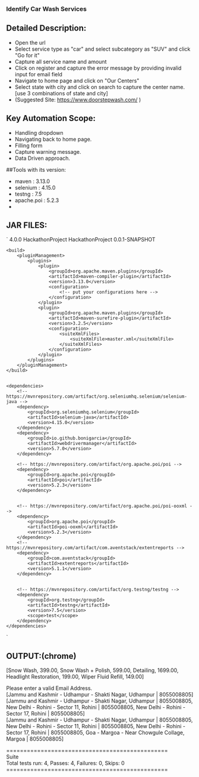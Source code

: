 ### Identify Car Wash Services
 
## Detailed Description:
- Open the url<br>
- Select service type as "car" and select subcategory as "SUV" and click "Go for it"<br>
- Capture all service name and amount<br>
- Click on register and capture the error message by providing invalid input for email field<br>
- Navigate to home page and click on "Our Centers"<br>
- Select state with city and click on search to capture the center name.[use 3 combinations of state and city]<br>
- (Suggested Site: https://www.doorstepwash.com/ )<br>

## Key Automation Scope:
 
- Handling dropdown<br>
- Navigating back to home page.<br>
- Filling form <br>
- Capture warning message.<br>
- Data Driven approach.<br>

##Tools with its version:
 
- maven	:	3.13.0
- selenium		:	4.15.0
- testng		: 	7.5
- apache.poi	:	5.2.3	
- 
 
## JAR FILES:
`<project xmlns="http://maven.apache.org/POM/4.0.0" xmlns:xsi="http://www.w3.org/2001/XMLSchema-instance" xsi:schemaLocation="http://maven.apache.org/POM/4.0.0 https://maven.apache.org/xsd/maven-4.0.0.xsd">
	<modelVersion>4.0.0</modelVersion>
	<groupId>HackathonProject</groupId>
	<artifactId>HackathonProject</artifactId>
	<version>0.0.1-SNAPSHOT</version>

	<build>
		<pluginManagement>
			<plugins>
				<plugin>
					<groupId>org.apache.maven.plugins</groupId>
					<artifactId>maven-compiler-plugin</artifactId>
					<version>3.13.0</version>
					<configuration>
						<!-- put your configurations here -->
					</configuration>
				</plugin>
				<plugin>
					<groupId>org.apache.maven.plugins</groupId>
					<artifactId>maven-surefire-plugin</artifactId>
					<version>3.2.5</version>
					<configuration>
						<suiteXmlFiles>
							<suiteXmlFile>master.xml</suiteXmlFile>
						</suiteXmlFiles>
					</configuration>
				</plugin>
			</plugins>
		</pluginManagement>
	</build>


	<dependencies>
		<!-- https://mvnrepository.com/artifact/org.seleniumhq.selenium/selenium-java -->
		<dependency>
			<groupId>org.seleniumhq.selenium</groupId>
			<artifactId>selenium-java</artifactId>
			<version>4.15.0</version>
		</dependency>
		<dependency>
			<groupId>io.github.bonigarcia</groupId>
			<artifactId>webdrivermanager</artifactId>
			<version>5.7.0</version>
		</dependency>

		<!-- https://mvnrepository.com/artifact/org.apache.poi/poi -->
		<dependency>
			<groupId>org.apache.poi</groupId>
			<artifactId>poi</artifactId>
			<version>5.2.3</version>
		</dependency>


		<!-- https://mvnrepository.com/artifact/org.apache.poi/poi-ooxml -->
		<dependency>
			<groupId>org.apache.poi</groupId>
			<artifactId>poi-ooxml</artifactId>
			<version>5.2.3</version>
		</dependency>
		<!-- https://mvnrepository.com/artifact/com.aventstack/extentreports -->
		<dependency>
			<groupId>com.aventstack</groupId>
			<artifactId>extentreports</artifactId>
			<version>5.1.1</version>
		</dependency>


		<!-- https://mvnrepository.com/artifact/org.testng/testng -->
		<dependency>
			<groupId>org.testng</groupId>
			<artifactId>testng</artifactId>
			<version>7.5</version>
			<scope>test</scope>
		</dependency>
	</dependencies>
</project>`
 

 

## OUTPUT:(chrome)

[Snow Wash, 399.00, Snow Wash + Polish, 599.00, Detailing, 1699.00, Headlight Restoration, 199.00, Wiper Fluid Refill, 149.00]<br>

Please enter a valid Email Address.<br>
[Jammu and Kashmir - Udhampur - Shakti Nagar, Udhampur | 8055008805]<br>
[Jammu and Kashmir - Udhampur - Shakti Nagar, Udhampur | 8055008805, New Delhi - Rohini - Sector 11, Rohini | 8055008805, New Delhi - Rohini - Sector 17, Rohini | 8055008805]<br>
[Jammu and Kashmir - Udhampur - Shakti Nagar, Udhampur | 8055008805, New Delhi - Rohini - Sector 11, Rohini | 8055008805, New Delhi - Rohini - Sector 17, Rohini | 8055008805, Goa - Margoa - Near Chowgule Collage, Margoa | 8055008805]<br>

===============================================<br>
Suite<br>
Total tests run: 4, Passes: 4, Failures: 0, Skips: 0<br>
===============================================<br>
 

